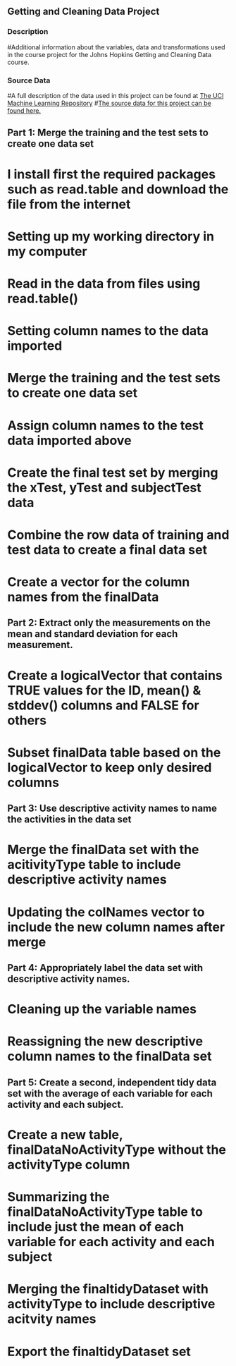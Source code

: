 ## Getting and Cleaning Data Project

### Description
#Additional information about the variables, data and transformations used in the course project for the Johns Hopkins Getting and Cleaning Data course.
### Source Data
#A full description of the data used in this project can be found at [The UCI Machine Learning Repository](http://archive.ics.uci.edu/ml/datasets/Human+Activity+Recognition+Using+Smartphones)
#[The source data for this project can be found here.](https://d396qusza40orc.cloudfront.net/getdata%2Fprojectfiles%2FUCI%20HAR%20Dataset.zip)


##  Part 1: Merge the training and the test sets to create one data set
# I install first the required packages such as read.table and download the file from the internet
# Setting up my working directory in my computer
# Read in the data from files using read.table()
# Setting column names to the data imported
# Merge the training and the test sets to create one data set
# Assign column names to the test data imported above
# Create the final test set by merging the xTest, yTest and subjectTest data
# Combine the row data of training and test data to create a final data set
# Create a vector for the column names from the finalData

## Part 2: Extract only the measurements on the mean and standard deviation for each measurement.
# Create a logicalVector that contains TRUE values for the ID, mean() & stddev() columns and FALSE for others
# Subset finalData table based on the logicalVector to keep only desired columns

## Part 3: Use descriptive activity names to name the activities in the data set
# Merge the finalData set with the acitivityType table to include descriptive activity names
# Updating the colNames vector to include the new column names after merge

## Part 4: Appropriately label the data set with descriptive activity names.
# Cleaning up the variable names
# Reassigning the new descriptive column names to the finalData set

## Part 5: Create a second, independent tidy data set with the average of each variable for each activity and each subject.
# Create a new table, finalDataNoActivityType without the activityType column
# Summarizing the finalDataNoActivityType table to include just the mean of each variable for each activity and each subject
# Merging the finaltidyDataset with activityType to include descriptive acitvity names
# Export the finaltidyDataset set

